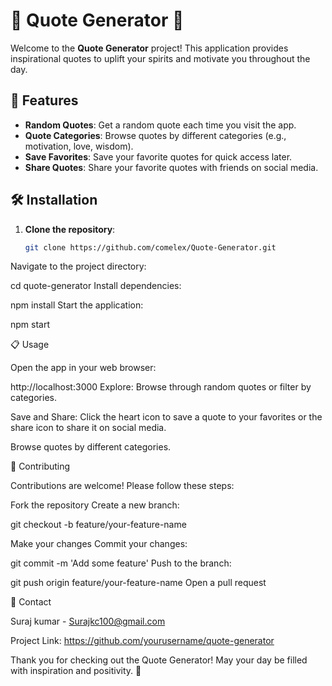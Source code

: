# 🌟 Quote Generator 🌟

Welcome to the **Quote Generator** project! This application provides inspirational quotes to uplift your spirits and motivate you throughout the day.

## 🚀 Features

- **Random Quotes**: Get a random quote each time you visit the app.
- **Quote Categories**: Browse quotes by different categories (e.g., motivation, love, wisdom).
- **Save Favorites**: Save your favorite quotes for quick access later.
- **Share Quotes**: Share your favorite quotes with friends on social media.

## 🛠️ Installation

1. **Clone the repository**:
   ```sh
   git clone https://github.com/comelex/Quote-Generator.git
Navigate to the project directory:



cd quote-generator
Install dependencies:



npm install
Start the application:



npm start

📋 Usage

Open the app in your web browser:



http://localhost:3000
Explore: Browse through random quotes or filter by categories.

Save and Share: Click the heart icon to save a quote to your favorites or the share icon to share it on social media.




Browse quotes by different categories.

🤝 Contributing

Contributions are welcome! Please follow these steps:

Fork the repository
Create a new branch:


git checkout -b feature/your-feature-name

Make your changes
Commit your changes:



git commit -m 'Add some feature'
Push to the branch:


git push origin feature/your-feature-name
Open a pull request



💬 Contact

Suraj kumar - Surajkc100@gmail.com 

Project Link: https://github.com/yourusername/quote-generator

Thank you for checking out the Quote Generator! May your day be filled with inspiration and positivity. 🌟




